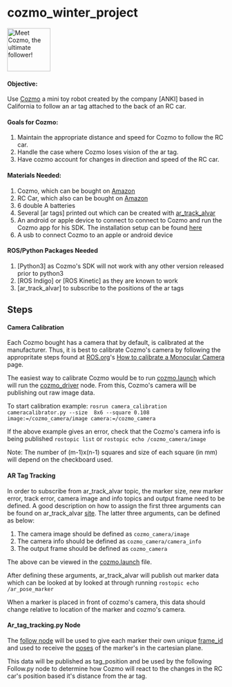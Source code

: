 cozmo\_winter\_project 
====================
<img src="https://s.aolcdn.com/hss/storage/midas/fe249551d88d3ce0c86c7bb0573b9820/204057074/Anki+Cozmo+Still2.jpg" alt="Meet Cozmo, the ultimate follower!" style="width: 100px;"/>


#### Objective:

Use [Cozmo](https://anki.com/en-us/cozmo) a mini toy robot created by the company [ANKI] based in California to follow an ar tag attached to the back of an RC car.

#### Goals for Cozmo: 

1. Maintain the appropriate distance and speed for Cozmo to follow the RC car. 
2. Handle the case where Cozmo loses vision of the ar tag.
3. Have cozmo account for changes in direction and speed of the RC car.

#### Materials Needed:
1. Cozmo, which can be bought on [Amazon](https://www.amazon.com/Anki-000-00048-Cozmo/dp/B01GA1298S)
2. RC Car, which also can be bought on [Amazon](https://www.amazon.com/RW-Lamborghini-Veneno-Remote-Control/dp/B01A5NZAE2/ref=sr_1_5?s=toys-and-games&ie=UTF8&qid=1489929175&sr=1-5&keywords=RC+car)
3. 6 double A batteries
4. Several [ar tags] printed out which can be created with [ar_track_alvar](http://wiki.ros.org/ar_track_alvar)
5. An android or apple device to connect to connect to Cozmo and run the Cozmo app for his SDK. The installation setup can be found [here](http://cozmosdk.anki.com/docs/initial.html)
6. A usb to connect Cozmo to an apple or android device


#### ROS/Python Packages Needed
1. [Python3] as Cozmo's SDK will not work with any other version released prior to python3
2. [ROS Indigo] or [ROS Kinetic] as they are known to work
3. [ar_track_alvar] to subscribe to the positions of the ar tags

## Steps

#### Camera Calibration

Each Cozmo bought has a camera that by default, is calibrated at the manufacturer.
Thus, it is best to calibrate Cozmo's camera by following the appropritate steps found at [ROS.org](http://www.ros.org/)'s [How to calibrate a Monocular Camera](http://wiki.ros.org/camera_calibration/Tutorials/MonocularCalibration) page.

The easiest way to calibrate Cozmo would be to run [cozmo.launch](https://github.com/briannaodom/cozmo_winter_project/blob/master/src/cozmo.launch) which will run the [cozmo_driver](https://github.com/OTL/cozmo_driver/blob/master/nodes/cozmo_driver.py) node. From this, Cozmo's camera will be publishing out raw image data. 

To start calibration example:
```rosrun camera_calibration cameracalibrator.py --size  8x6 --square 0.108 image:=/cozmo_camera/image camera:=/cozmo_camera```

If the above example gives an error, check that the Cozmo's camera info is being published
```rostopic list``` or ```rostopic echo /cozmo_camera/image```

Note: The number of (m-1)x(n-1) squares and size of each square (in mm) will depend on the checkboard used.

#### AR Tag Tracking

In order to subscribe from ar_track_alvar topic, the marker size, new marker error, track error, camera image and info topics and output frame need to be defined. A good description on how to assign the first three arguments can be found on ar_track_alvar [site](http://wiki.ros.org/ar_track_alvar). The latter three arguments, can be defined as below:

1. The camera image should be defined as ```cozmo_camera/image```
2. The camera info should be defined as ```cozmo_camera/camera_info```
3. The output frame should be defined as ```cozmo_camera```

The above can be viewed in the [cozmo.launch](https://github.com/briannaodom/cozmo_winter_project/blob/master/src/cozmo.launch) file.

After defining these arguments, ar_track_alvar will publish out marker data which can be looked at by looked at through running
```rostopic echo /ar_pose_marker```

When a marker is placed in front of cozmo's camera, this data should change relative to location of the marker and cozmo's camera.

#### Ar_tag_tracking.py Node

The [follow node]() will be used to give each marker their own unique [frame_id](http://docs.ros.org/fuerte/api/std_msgs/html/msg/Header.html) and used to receive the [poses](http://docs.ros.org/jade/api/geometry_msgs/html/msg/Pose.html) of the marker's in the cartesian plane. 

This data will be published as tag_position and be used by the following Follow.py node to determine how Cozmo will react to the changes in the RC car's position based it's distance from the ar tag. 

